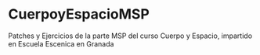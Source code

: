 CuerpoyEspacioMSP
=================

Patches y Ejercicios de la parte MSP del curso Cuerpo y Espacio, impartido en Escuela Escenica en Granada
